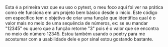 Esta é a primeira vez que eu uso o pytest, o meu foco aqui foi ver na prática como ele funciona em um projeto bem básico desde o início.
Este código em específico tem o objetivo de criar uma função que identifica qual é o valor mais no meio de uma sequência de números, ex: se eu mandar "12345" eu quero que a função retorne "3" pois é o valor que se encontra no meio do número 12345.
Estou também usando o poetry para me acostumar com a usabilidade dele e por sinal estou gostando bastante.